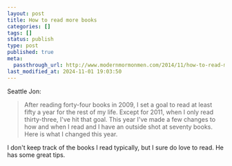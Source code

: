 ```yaml
---
layout: post
title: How to read more books
categories: []
tags: []
status: publish
type: post
published: true
meta:
  passthrough_url: http://www.modernmormonmen.com/2014/11/how-to-read-more-books.html?m=1
last_modified_at: 2024-11-01 19:03:50
---
```


Seattle Jon:


>After reading forty-four books in 2009, I set a goal to read at least fifty a year for the rest of my life. Except for 2011, when I only read thirty-three, I've hit that goal. This year I've made a few changes to how and when I read and I have an outside shot at seventy books. Here is what I changed this year.



I don't keep track of the books I read typically, but I sure do love to read. He has some great tips.
